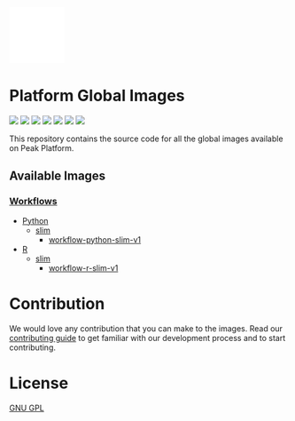 <img src=".github/images/peak.gif" width="100" height="100" />

# Platform Global Images
![](https://img.shields.io/github/license/peak-ai/platform-global-images)
![](https://img.shields.io/github/languages/count/peak-ai/platform-global-images)
![](https://img.shields.io/github/languages/top/peak-ai/platform-global-images)
![](https://img.shields.io/github/issues-raw/peak-ai/platform-global-images)
![](https://img.shields.io/github/issues-pr-raw/peak-ai/platform-global-images)
![](https://img.shields.io/github/languages/code-size/peak-ai/platform-global-images)
![](https://img.shields.io/github/repo-size/peak-ai/platform-global-images)

This repository contains the source code for all the global images available on Peak Platform.

## Available Images
### [Workflows](./workflow)
  - [Python](./workflow/python)
    - [slim](./workflow/python/slim)
      - [workflow-python-slim-v1](./workflow/python/slim/v1)
  - [R](./workflow/r)
    - [slim](./workflow/r/slim)
      - [workflow-r-slim-v1](./workflow/r/slim/v1)

# Contribution
We would love any contribution that you can make to the images. Read our [contributing guide](./CONTRIBUTING.md) to get familiar with our development process and to start contributing.

# License
[GNU GPL](https://opensource.org/licenses/GPL-3.0)